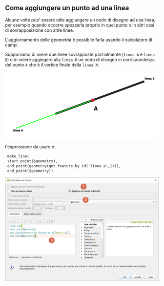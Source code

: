 ## Come aggiungere un punto ad una linea

Alcune volte puo' essere utile aggiungere un nodo di disegno ad una linea, per esempio quando occorre spezzarla proprio in quel punto o in altri casi di sovrapposizione con altre linee.

L'aggiornamento delle geometria è possibile farla usando il calcolatore di campi.

Supponiamo di avere due linee sovrapposte parzialmente (`linea A` e `linea B`) e di volere aggingere alla `linea B` un nodo di disegno in corrispondenza del punto `A` che è il vertice finale della `linea A`:

![](../img/esempi/add_punto_a_linea/img_01.png)


l'espressione da usare è:

```
 make_line(  
 start_point($geometry), 
 end_point(geometry(get_feature_by_id('linea_a',1))),
 end_point($geometry))
 ```

 ![](../img/esempi/add_punto_a_linea/img_02.png)